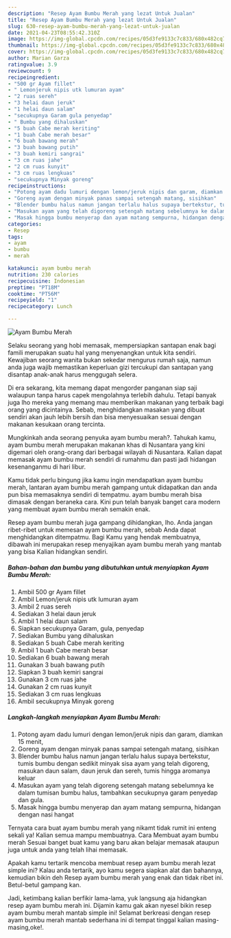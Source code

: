 ```yaml
---
description: "Resep Ayam Bumbu Merah yang lezat Untuk Jualan"
title: "Resep Ayam Bumbu Merah yang lezat Untuk Jualan"
slug: 630-resep-ayam-bumbu-merah-yang-lezat-untuk-jualan
date: 2021-04-23T08:55:42.310Z
image: https://img-global.cpcdn.com/recipes/05d3fe9133c7c833/680x482cq70/ayam-bumbu-merah-foto-resep-utama.jpg
thumbnail: https://img-global.cpcdn.com/recipes/05d3fe9133c7c833/680x482cq70/ayam-bumbu-merah-foto-resep-utama.jpg
cover: https://img-global.cpcdn.com/recipes/05d3fe9133c7c833/680x482cq70/ayam-bumbu-merah-foto-resep-utama.jpg
author: Marian Garza
ratingvalue: 3.9
reviewcount: 9
recipeingredient:
- "500 gr Ayam fillet"
- " Lemonjeruk nipis utk lumuran ayam"
- "2 ruas sereh"
- "3 helai daun jeruk"
- "1 helai daun salam"
- "secukupnya Garam gula penyedap"
- " Bumbu yang dihaluskan"
- "5 buah Cabe merah keriting"
- "1 buah Cabe merah besar"
- "6 buah bawang merah"
- "3 buah bawang putih"
- "3 buah kemiri sangrai"
- "3 cm ruas jahe"
- "2 cm ruas kunyit"
- "3 cm ruas lengkuas"
- "secukupnya Minyak goreng"
recipeinstructions:
- "Potong ayam dadu lumuri dengan lemon/jeruk nipis dan garam, diamkan 15 menit,"
- "Goreng ayam dengan minyak panas sampai setengah matang, sisihkan"
- "Blender bumbu halus namun jangan terlalu halus supaya bertekstur, tumis bumbu dengan sedikit minyak sisa ayam yang telah digoreng, masukan daun salam, daun jeruk dan sereh, tumis hingga aromanya keluar"
- "Masukan ayam yang telah digoreng setengah matang sebelumnya ke dalam tumisan bumbu halus, tambahkan secukupnya garam penyedap dan gula."
- "Masak hingga bumbu menyerap dan ayam matang sempurna, hidangan dengan nasi hangat"
categories:
- Resep
tags:
- ayam
- bumbu
- merah

katakunci: ayam bumbu merah 
nutrition: 230 calories
recipecuisine: Indonesian
preptime: "PT18M"
cooktime: "PT56M"
recipeyield: "1"
recipecategory: Lunch

---
```



![Ayam Bumbu Merah](https://img-global.cpcdn.com/recipes/05d3fe9133c7c833/680x482cq70/ayam-bumbu-merah-foto-resep-utama.jpg)

Selaku seorang yang hobi memasak, mempersiapkan santapan enak bagi famili merupakan suatu hal yang menyenangkan untuk kita sendiri. Kewajiban seorang  wanita bukan sekedar mengurus rumah saja, namun anda juga wajib memastikan keperluan gizi tercukupi dan santapan yang disantap anak-anak harus menggugah selera.

Di era  sekarang, kita memang dapat mengorder panganan siap saji walaupun tanpa harus capek mengolahnya terlebih dahulu. Tetapi banyak juga lho mereka yang memang mau memberikan makanan yang terbaik bagi orang yang dicintainya. Sebab, menghidangkan masakan yang dibuat sendiri akan jauh lebih bersih dan bisa menyesuaikan sesuai dengan makanan kesukaan orang tercinta. 



Mungkinkah anda seorang penyuka ayam bumbu merah?. Tahukah kamu, ayam bumbu merah merupakan makanan khas di Nusantara yang kini digemari oleh orang-orang dari berbagai wilayah di Nusantara. Kalian dapat memasak ayam bumbu merah sendiri di rumahmu dan pasti jadi hidangan kesenanganmu di hari libur.

Kamu tidak perlu bingung jika kamu ingin mendapatkan ayam bumbu merah, lantaran ayam bumbu merah gampang untuk didapatkan dan anda pun bisa memasaknya sendiri di tempatmu. ayam bumbu merah bisa dimasak dengan beraneka cara. Kini pun telah banyak banget cara modern yang membuat ayam bumbu merah semakin enak.

Resep ayam bumbu merah juga gampang dihidangkan, lho. Anda jangan ribet-ribet untuk memesan ayam bumbu merah, sebab Anda dapat menghidangkan ditempatmu. Bagi Kamu yang hendak membuatnya, dibawah ini merupakan resep menyajikan ayam bumbu merah yang mantab yang bisa Kalian hidangkan sendiri.

<!--inarticleads1-->

##### Bahan-bahan dan bumbu yang dibutuhkan untuk menyiapkan Ayam Bumbu Merah:

1. Ambil 500 gr Ayam fillet
1. Ambil  Lemon/jeruk nipis utk lumuran ayam
1. Ambil 2 ruas sereh
1. Sediakan 3 helai daun jeruk
1. Ambil 1 helai daun salam
1. Siapkan secukupnya Garam, gula, penyedap
1. Sediakan  Bumbu yang dihaluskan
1. Sediakan 5 buah Cabe merah keriting
1. Ambil 1 buah Cabe merah besar
1. Sediakan 6 buah bawang merah
1. Gunakan 3 buah bawang putih
1. Siapkan 3 buah kemiri sangrai
1. Gunakan 3 cm ruas jahe
1. Gunakan 2 cm ruas kunyit
1. Sediakan 3 cm ruas lengkuas
1. Ambil secukupnya Minyak goreng




<!--inarticleads2-->

##### Langkah-langkah menyiapkan Ayam Bumbu Merah:

1. Potong ayam dadu lumuri dengan lemon/jeruk nipis dan garam, diamkan 15 menit,
1. Goreng ayam dengan minyak panas sampai setengah matang, sisihkan
1. Blender bumbu halus namun jangan terlalu halus supaya bertekstur, tumis bumbu dengan sedikit minyak sisa ayam yang telah digoreng, masukan daun salam, daun jeruk dan sereh, tumis hingga aromanya keluar
1. Masukan ayam yang telah digoreng setengah matang sebelumnya ke dalam tumisan bumbu halus, tambahkan secukupnya garam penyedap dan gula.
1. Masak hingga bumbu menyerap dan ayam matang sempurna, hidangan dengan nasi hangat




Ternyata cara buat ayam bumbu merah yang nikamt tidak rumit ini enteng sekali ya! Kalian semua mampu membuatnya. Cara Membuat ayam bumbu merah Sesuai banget buat kamu yang baru akan belajar memasak ataupun juga untuk anda yang telah lihai memasak.

Apakah kamu tertarik mencoba membuat resep ayam bumbu merah lezat simple ini? Kalau anda tertarik, ayo kamu segera siapkan alat dan bahannya, kemudian bikin deh Resep ayam bumbu merah yang enak dan tidak ribet ini. Betul-betul gampang kan. 

Jadi, ketimbang kalian berfikir lama-lama, yuk langsung aja hidangkan resep ayam bumbu merah ini. Dijamin kamu gak akan nyesel bikin resep ayam bumbu merah mantab simple ini! Selamat berkreasi dengan resep ayam bumbu merah mantab sederhana ini di tempat tinggal kalian masing-masing,oke!.

